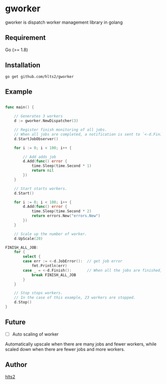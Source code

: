 # gworker

gworker is dispatch worker management library in golang

## Requirement
Go (>= 1.8)

## Installation

```shell
go get github.com/hlts2/gworker
```
## Example

```go

func main() {

    // Generates 3 workers
    d := gworker.NewDispatcher(3)

    // Register finish monitoring of all jobs.
    // When all jobs are completed, a notification is sent to `<-d.Finish()`.
    d.StartJobObserver()

    for i := 0; i < 100; i++ {

        // Add adds job
        d.Add(func() error {
            time.Sleep(time.Second * 1)
            return nil
        })
    }

    // Start starts workers.
    d.Start()

    for i := 0; i < 100; i++ {
        d.Add(func() error {
            time.Sleep(time.Second * 2)
            return errors.New("errors.New")
        })
    }

    // Scale up the number of worker.
    d.UpScale(20)

FINISH_ALL_JOB:
    for {
        select {
        case err := <-d.JobError():  // get job error
            fmt.Println(err)
        case _ = <-d.Finish():       // When all the jobs are finished, notification comes
            break FINISH_ALL_JOB
        }
    }

    // Stop stops workers.
    // In the case of this example, 23 workers are stopped.
    d.Stop()
}

```

## Future
- [ ] Auto scaling of worker

Automatically upscale when there are many jobs and fewer workers, while scaled down when there are fewer jobs and more workers.

## Author
[hlts2](https://github.com/hlts2)
